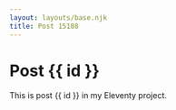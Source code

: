 ```yaml
---
layout: layouts/base.njk
title: Post 15188
---
```


# Post {{ id }}

This is post {{ id }} in my Eleventy project.
